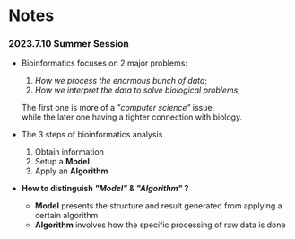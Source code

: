 # Notes

### 2023.7.10 Summer Session

* Bioinformatics focuses on 2 major problems:  

  1. *How we process the enormous bunch of data*;  
  2. *How we interpret the data to solve biological problems*;  

  The first one is more of a *"computer science"* issue,  
  while the later one having a tighter connection with biology.  


* The 3 steps of bioinformatics analysis
  1. Obtain information
  2. Setup a **Model**
  3. Apply an **Algorithm**

* **How to distinguish *"Model"* & *"Algorithm"* ?**  
  * **Model** presents the structure and result generated from applying a certain algorithm  
  * **Algorithm** involves how the specific processing of raw data is done
